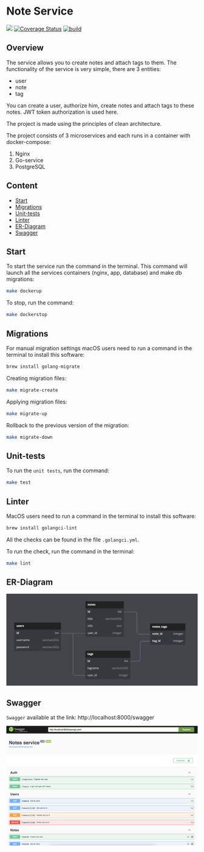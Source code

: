# Note Service
![](https://img.shields.io/github/go-mod/go-version/ruauka/note-service-go)
[![Coverage Status](https://codecov.io/github/ruauka/note-service-go/coverage.svg?branch=master)](https://codecov.io/gh/ruauka/note-service-go)
[![build](https://github.com/ruauka/note-service-go/actions/workflows/pipeline.yml/badge.svg)](https://github.com/ruauka/note-service-go/actions/workflows/pipeline.yml)

## Overview
The service allows you to create notes and attach tags to them.
The functionality of the service is very simple, there are 3 entities:
- user
- note
- tag

You can create a user, authorize him, create notes and attach tags to these notes.
JWT token authorization is used here.

The project is made using the principles of clean architecture.

The project consists of 3 microservices and each runs in a container with docker-compose:
1. Nginx
2. Go-service
3. PostgreSQL

## Content

- [Start](#start)
- [Migrations](#migrations)
- [Unit-tests](#unit-tests)
- [Linter](#linter)
- [ER-Diagram](#ER-Diagram)
- [Swagger](#swagger)
  

## Start
To start the service run the command in the terminal. This command will launch all the services containers (nginx, app, database) and make db migrations:
```bash
make dockerup
```

To stop, run the command:
```bash
make dockerstop
```

## Migrations
For manual migration settings macOS users need to run a command in the terminal to install this software:
```bash
brew install golang-migrate
```
Creating migration files:
```bash
make migrate-create
```
Applying migration files:
```bash
make migrate-up
```
Rollback to the previous version of the migration:
```bash
make migrate-down
```

## Unit-tests
To run the `unit tests`, run the command:
```bash
make test
```

## Linter
MacOS users need to run a command in the terminal to install this software:
```bash
brew install golangci-lint
```
All the checks can be found in the file `.golangci.yml`.

To run the check, run the command in the terminal:
```bash
make lint
```

## ER-Diagram
<p align="left">
    <img src="assets/er.png" width="700">
</p>

## Swagger
`Swagger` available at the link: http://localhost:8000/swagger
<p align="left">
    <img src="assets/swagger.png" width="700">
</p>
